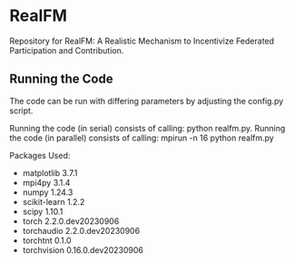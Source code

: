 # RealFM
Repository for RealFM: A Realistic Mechanism to Incentivize Federated Participation and Contribution.

## Running the Code

The code can be run with differing parameters by adjusting the config.py script.

Running the code (in serial) consists of calling: python realfm.py.
Running the code (in parallel) consists of calling: mpirun -n 16 python realfm.py

Packages Used:

- matplotlib               3.7.1
- mpi4py                   3.1.4
- numpy                    1.24.3
- scikit-learn             1.2.2
- scipy                    1.10.1
- torch                    2.2.0.dev20230906
- torchaudio               2.2.0.dev20230906
- torchtnt                 0.1.0
- torchvision              0.16.0.dev20230906